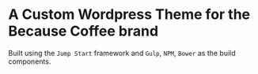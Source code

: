 # A Custom Wordpress Theme for the Because Coffee brand

Built using the `Jump Start` framework and `Gulp`, `NPM`, `Bower` as the build components.

